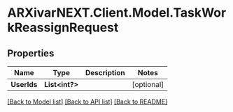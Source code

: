 # ARXivarNEXT.Client.Model.TaskWorkReassignRequest
## Properties

Name | Type | Description | Notes
------------ | ------------- | ------------- | -------------
**UserIds** | **List&lt;int?&gt;** |  | [optional] 

[[Back to Model list]](../README.md#documentation-for-models) [[Back to API list]](../README.md#documentation-for-api-endpoints) [[Back to README]](../README.md)

